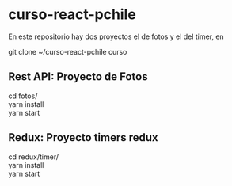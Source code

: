 # curso-react-pchile

En este repositorio hay dos proyectos el de fotos y el del timer, en 

git clone ~/curso-react-pchile curso
 
## Rest API: Proyecto de Fotos

cd fotos/  \
yarn install \
yarn start
 
## Redux: Proyecto timers redux

cd redux/timer/\
yarn install\
yarn start
 
